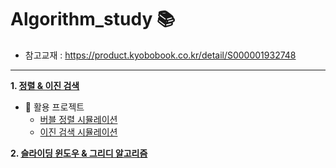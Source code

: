 # Algorithm_study 📚
- 참고교재 : https://product.kyobobook.co.kr/detail/S000001932748
---

**1. [정렬 & 이진 검색](https://github.com/hoyeondev/TIL/blob/main/Algorithm/study/250717.md)**
   - 📌 활용 프로젝트
     - [버블 정렬 시뮬레이션](https://github.com/hoyeondev/TIL/blob/main/Algorithm/ex/bubble.py)
     - [이진 검색 시뮬레이션](https://github.com/hoyeondev/TIL/blob/main/Algorithm/ex/binary_search.py)

**2. [슬라이딩 윈도우 & 그리디 알고리즘](https://github.com/hoyeondev/TIL/blob/main/Algorithm/study/250718.md)**
